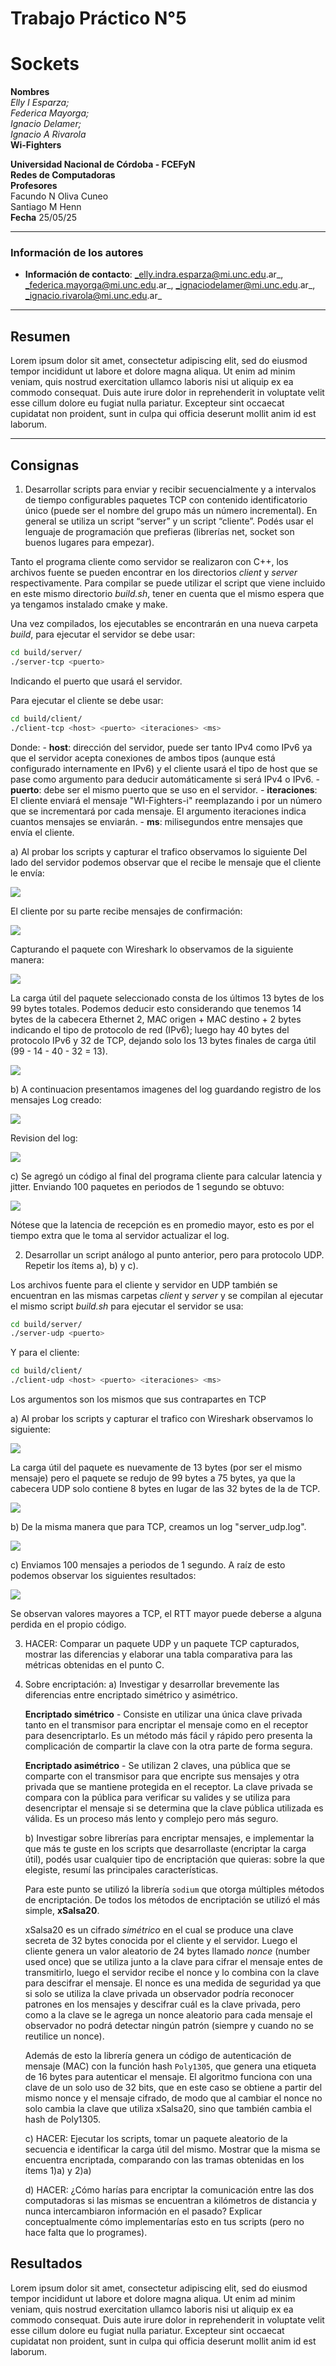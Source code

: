 

# Trabajo Práctico N°5
# Sockets

**Nombres**  
_Elly I Esparza;_  
_Federica Mayorga;_  
_Ignacio Delamer;_  
_Ignacio A Rivarola_  
**Wi-Fighters**

**Universidad Nacional de Córdoba - FCEFyN**  
**Redes de Computadoras**  
**Profesores**  
Facundo N Oliva Cuneo  
Santiago M Henn  
**Fecha**
25/05/25

---

### Información de los autores

- **Información de contacto**: _elly.indra.esparza@mi.unc.edu.ar_,  _federica.mayorga@mi.unc.edu.ar_,  _ignaciodelamer@mi.unc.edu.ar_,  _ignacio.rivarola@mi.unc.edu.ar_

---

## Resumen  

Lorem ipsum dolor sit amet, consectetur adipiscing elit, sed do eiusmod tempor incididunt ut labore et dolore magna aliqua. Ut enim ad minim veniam, quis nostrud exercitation ullamco laboris nisi ut aliquip ex ea commodo consequat. Duis aute irure dolor in reprehenderit in voluptate velit esse cillum dolore eu fugiat nulla pariatur. Excepteur sint occaecat cupidatat non proident, sunt in culpa qui officia deserunt mollit anim id est laborum.

---

## Consignas

1) Desarrollar scripts para enviar y recibir secuencialmente y a intervalos de tiempo configurables paquetes TCP con contenido identificatorio único (puede ser el nombre del grupo más un número incremental). En general se utiliza un script “server” y un script “cliente”. Podés usar el lenguaje de programación que prefieras (librerías net, socket son buenos lugares para empezar).

Tanto el programa cliente como servidor se realizaron con C++, los archivos fuente se pueden encontrar en los directorios *client* y *server* respectivamente. Para compilar se puede utilizar el script que viene incluido en este mismo directorio *build.sh*, tener en cuenta que el mismo espera que ya tengamos instalado cmake y make.

Una vez compilados, los ejecutables se encontrarán en una nueva carpeta *build*, para ejecutar el servidor se debe usar:

```bash
cd build/server/
./server-tcp <puerto>
```

Indicando el puerto que usará el servidor.

Para ejecutar el cliente se debe usar:

```bash
cd build/client/
./client-tcp <host> <puerto> <iteraciones> <ms>
```

Donde:
	- **host**: dirección del servidor, puede ser tanto IPv4 como IPv6 ya que el servidor acepta conexiones de ambos tipos (aunque está configurado internamente en IPv6) y el cliente usará el tipo de host que se pase como argumento para deducir automáticamente si será IPv4 o IPv6.
	- **puerto**: debe ser el mismo puerto que se uso en el servidor.
	- **iteraciones**: El cliente enviará el mensaje "WI-Fighters-i" reemplazando i por un número que se incrementará por cada mensaje. El argumento iteraciones indica cuantos mensajes se enviarán.
	- **ms**: milisegundos entre mensajes que envía el cliente.

   a) Al probar los scripts y capturar el trafico observamos lo siguiente
   Del lado del servidor podemos observar que el recibe le mensaje que el cliente le envía:
   <p><img src="./img/TPN5_Server_TCP.png"><br></p>
   
   El cliente por su parte recibe mensajes de confirmación:
   
   <p><img src="./img/TPN5_Client_TCP.png"><br></p>
   
   Capturando el paquete con Wireshark lo observamos de la siguiente manera:
   
   <p><img src="./img/TPN5_Wireshark_TCP.png"><br></p>

   La carga útil del paquete seleccionado consta de los últimos 13 bytes de los 99 bytes totales. Podemos deducir esto considerando que tenemos 14 bytes de la cabecera Ethernet 2, MAC origen + MAC destino + 2 bytes indicando el tipo de protocolo de red (IPv6); luego hay 40 bytes del protocolo IPv6 y 32 de TCP, dejando solo los 13 bytes finales de carga útil (99 - 14 - 40 - 32 = 13).
   
   <p><img src="./img/TPN5_TCP_Carga_Util.png"><br></p>

   b) A continuacion presentamos imagenes del log guardando registro de los mensajes
   Log creado:
   <p><img src="./img/log1.png"><br></p>
   
   Revision del log:
   
   <p><img src="./img/TPN5_TCP_Log.png"><br></p>

   c) Se agregó un código al final del programa cliente para calcular latencia y jitter. Enviando 100 paquetes en periodos de 1 segundo se obtuvo:
   
   <p><img src="./img/TPN5_TCP_RTT.png"><br></p>

   Nótese que la latencia de recepción es en promedio mayor, esto es por el tiempo extra que le toma al servidor actualizar el log.

2) Desarrollar un script análogo al punto anterior, pero para protocolo UDP. Repetir los ítems a), b) y c).

Los archivos fuente para el cliente y servidor en UDP también se encuentran en las mismas carpetas *client* y *server* y se compilan al ejecutar el mismo script *build.sh* para ejecutar el servidor se usa:

```bash
cd build/server/
./server-udp <puerto>
```

Y para el cliente:

```bash
cd build/client/
./client-udp <host> <puerto> <iteraciones> <ms>
```

Los argumentos son los mismos que sus contrapartes en TCP

   a) Al probar los scripts y capturar el trafico con Wireshark observamos lo siguiente:
   
   <p><img src="./img/TPN5_UDP_Wireshark.png"><br></p>
   
   La carga útil del paquete es nuevamente de 13 bytes (por ser el mismo mensaje) pero el paquete se redujo de 99 bytes a 75 bytes, ya que la cabecera UDP solo contiene 8 bytes en lugar de las 32 bytes de la de TCP.
   
   <p><img src="./img/TPN5_UDP_Carga_Util.png"><br></p>

   b) De la misma manera que para TCP, creamos un log "server_udp.log".
   
   <p><img src="./img/TPN5_UDP_Log.png"><br></p>

   c) Enviamos 100 mensajes a periodos de 1 segundo. A raíz de esto podemos observar los siguientes resultados:
   
   <p><img src="./img/TPN5_UDP_RTT.png"><br></p>

   Se observan valores mayores a TCP, el RTT mayor puede deberse a alguna perdida en el propio código.

3) HACER: Comparar un paquete UDP y un paquete TCP capturados, mostrar las diferencias y elaborar una tabla comparativa para las métricas obtenidas en el punto C.

4) Sobre encriptación:
   a) Investigar y desarrollar brevemente las diferencias entre encriptado simétrico y asimétrico.
   
   **Encriptado simétrico** - Consiste en utilizar una única clave privada tanto en el transmisor para encriptar el mensaje como en el receptor para desencriptarlo. Es un método más fácil y rápido pero presenta la complicación de compartir la clave con la otra parte de forma segura.
   
   **Encriptado asimétrico** - Se utilizan 2 claves, una pública que se comparte con el transmisor para que encripte sus mensajes y otra privada que se mantiene protegida en el receptor. La clave privada se compara con la pública para verificar su valides y se utiliza para desencriptar el mensaje si se determina que la clave pública utilizada es válida. Es un proceso más lento y complejo pero más seguro.
   
   b) Investigar sobre librerías para encriptar mensajes, e implementar la que más te guste en los scripts que desarrollaste (encriptar la carga útil), podés usar cualquier tipo de encriptación que quieras: sobre la que elegiste, resumí las principales características.
   
   Para este punto se utilizó la librería `sodium` que otorga múltiples métodos de encriptación. De todos los métodos de encriptación se utilizó el más simple, **xSalsa20**.
   
   xSalsa20 es un cifrado *simétrico* en el cual se produce una clave secreta de 32 bytes conocida por el cliente y el servidor. Luego el cliente genera un valor aleatorio de 24 bytes llamado *nonce* (number used once) que se utiliza junto a la clave para cifrar el mensaje entes de transmitirlo, luego el servidor recibe el nonce y lo combina con la clave para descifrar el mensaje. El nonce es una medida de seguridad ya que si solo se utiliza la clave privada un observador podría reconocer patrones en los mensajes y descifrar cuál es la clave privada, pero como a la clave se le agrega un nonce aleatorio para cada mensaje el observador no podrá detectar ningún patrón (siempre y cuando no se reutilice un nonce).
   
   Además de esto la librería genera un código de autenticación de mensaje (MAC) con la función hash `Poly1305`, que genera una etiqueta de 16 bytes para autenticar el mensaje. El algoritmo funciona con una clave de un solo uso de 32 bits, que en este caso se obtiene a partir del mismo nonce y el mensaje cifrado, de modo que al cambiar el nonce no solo cambia la clave que utiliza xSalsa20, sino que también cambia el hash de Poly1305.
   
   c) HACER: Ejecutar los scripts, tomar un paquete aleatorio de la secuencia e identificar la carga útil del mismo. Mostrar que la misma se encuentra encriptada, comparando con las tramas obtenidas en los ítems 1)a) y 2)a)

   d) HACER: ¿Cómo harías para encriptar la comunicación entre las dos computadoras si las mismas se encuentran a kilómetros de distancia y nunca intercambiaron información en el pasado? Explicar conceptualmente cómo implementarías esto en tus scripts (pero no hace falta que lo programes).


## Resultados

Lorem ipsum dolor sit amet, consectetur adipiscing elit, sed do eiusmod tempor incididunt ut labore et dolore magna aliqua. Ut enim ad minim veniam, quis nostrud exercitation ullamco laboris nisi ut aliquip ex ea commodo consequat. Duis aute irure dolor in reprehenderit in voluptate velit esse cillum dolore eu fugiat nulla pariatur. Excepteur sint occaecat cupidatat non proident, sunt in culpa qui officia deserunt mollit anim id est laborum.
